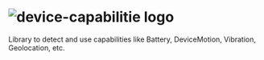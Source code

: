 # ![device-capabilitie logo](https://raw.githubusercontent.com/adireddy/device-capabilitie/master/logo.png)
Library to detect and use capabilities like Battery, DeviceMotion, Vibration, Geolocation, etc.

